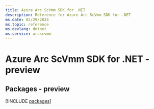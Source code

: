 ```yaml
---
title: Azure Arc ScVmm SDK for .NET
description: Reference for Azure Arc ScVmm SDK for .NET
ms.date: 02/29/2024
ms.topic: reference
ms.devlang: dotnet
ms.service: arcscvmm
---
```

# Azure Arc ScVmm SDK for .NET - preview
## Packages - preview
[!INCLUDE [packages](arc-scvmm-index.md)]